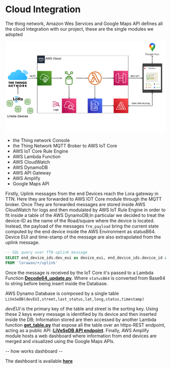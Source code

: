 # Cloud Integration

The thing network, Amazon Wes Services and Google Maps API defines all the cloud Integration with our project, these are the single modules we adopted

![image](../docs/sharedpictures/IntegrationAWS.png)

- the Thing network Console 
- the Thing Network MQTT Broker to AWS IoT Core
- AWS IoT Core Rule Engine
- AWS Lambda Function
- AWS CloudWatch
- AWS DynamoDB
- AWS API Gateway
- AWS Amplify
- Google Maps API

Firstly, Uplink messages from the end Devices reach the Lora gateway in TTN. Here they are forwarded to AWS IOT Core module through the MQTT broker. Once They are forwarded messages are stored inside AWS CloudWatch for logs and then modulated by AWS IoT Rule Engine in order to fit inside a table of the AWS DynamoDB;In particular we decided to treat the device-ID as the name of the Road/square where the device is located. Instead, the payload of the messages `frm_payload` bring the current state computed by the end device inside the AWS Environment as statusB64. Device EUI and time-stamp of the message are also extrapolated from the uplink message.

```sql
-- SQL query over TTN uplink message
SELECT end_device_ids.dev_eui as device_eui, end_device_ids.device_id as street, uplink_message.frm_payload as statusB64, received_at as time 
FROM 'lorawan/+/uplink'
```
Once the message is received by the IoT Core it's passed to a Lambda Function **[Decode64_update.py](/AWSlambdaFx/Decode64_update.py)**. Where `statusB64` is converted from Base64 to string before being insert inside the Database.

AWS Dynamo Database is composed by a single table `LiVeSeDB(devEUI,street,last_status,lat,long,status,timestamp)`

*devEUI* is the primary key of the table and street is the sorting key. Using these 2 keys every message is identified by its device and then inserted inside the DB; Information stored are then accessed by another Lambda function **[get_table.py](/AWSlambdaFx/get_table.py)** that expose all the table over an https-REST endpoint, acting as a public API :**[LiVeSeDB API endpoint](https://42lal2bea7b5ufnq42umzkhxxy0zuhki.lambda-url.eu-west-1.on.aws/)**.
Finally, AWS Amplify module hosts a web dashboard where information from end devices are merged and visualized using the Google Maps APIs.

-- how works dashboard --

The dashboard is available **[here]()**

